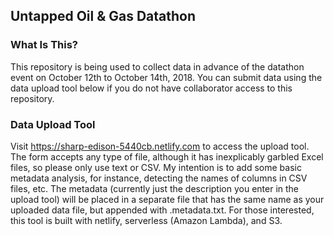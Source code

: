 ## Untapped Oil &amp; Gas Datathon ##

### What Is This? ###
This repository is being used to collect data in advance of the datathon event on October 12th to October 14th, 2018. You can submit data using the data upload tool below if you do not have collaborator access to this repository.

### Data Upload Tool ###

Visit https://sharp-edison-5440cb.netlify.com to access the upload tool. The form accepts any type of file, although it has inexplicably garbled Excel files, so please only use text or CSV. My intention is to add some basic metadata analysis, for instance, detecting the names of columns in CSV files, etc. The metadata (currently just the description you enter in the upload tool) will be placed in a separate file that has the same name as your uploaded data file, but appended with .metadata.txt. For those interested, this tool is built with netlify, serverless (Amazon Lambda), and S3.
